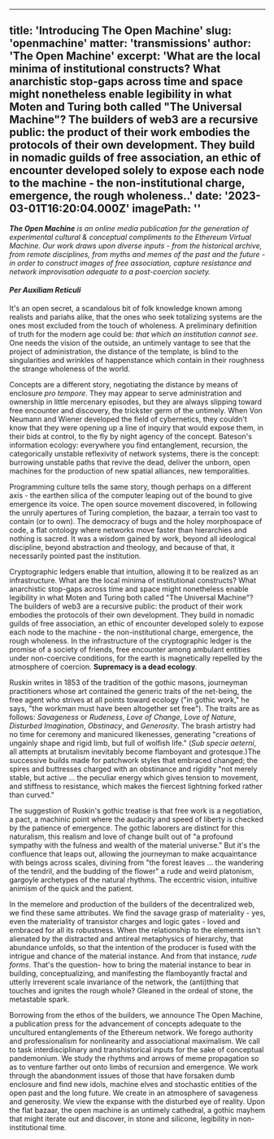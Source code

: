 
---
title: 'Introducing The Open Machine'
slug: 'openmachine'
matter: 'transmissions'
author: 'The Open Machine'
excerpt: 'What are the local minima of institutional constructs? What anarchistic stop-gaps across time and space might nonetheless enable legibility in what Moten and Turing both called "The Universal Machine"? The builders of web3 are a recursive public: the product of their work embodies the protocols of their own development. They build in nomadic guilds of free association, an ethic of encounter developed solely to expose each node to the machine - the non-institutional charge, emergence, the rough wholeness..'
date: '2023-03-01T16:20:04.000Z'
imagePath: ''
---

***The Open Machine** is an online media publication for the generation of experimental cultural & conceptual compliments to the Ethereum Virtual Machine. Our work draws upon diverse inputs - from the historical archive, from remote disciplines, from myths and memes of the past and the future - in order to construct images of free association, capture resistance and network improvisation adequate to a post-coercion society.*

#### *Per Auxiliam Reticuli* 

It's an open secret, a scandalous bit of folk knowledge known among realists and pariahs alike, that the ones who seek totalizing systems are the ones most excluded from the touch of wholeness. A preliminary definition of truth for the modern age could be: *that which an institution cannot see*. One needs the vision of the outside, an untimely vantage to see that the project of administration, the distance of the template, is blind to the singularities and wrinkles of happenstance which contain in their roughness the strange wholeness of the world.

Concepts are a different story, negotiating the distance by means of enclosure *pro tempore*. They may appear to serve administration and ownership in little mercenary episodes, but they are always slipping toward free encounter and discovery, the trickster germ of the untimely. When Von Neumann and Wiener developed the field of cybernetics, they couldn't know that they were opening up a line of inquiry that would expose them, in their bids at control, to the fly by night agency of the concept. Bateson's information ecology: everywhere you find entanglement, recursion, the categorically unstable reflexivity of network systems, there is the concept: burrowing unstable paths that revive the dead, deliver the unborn, open machines for the production of new spatial alliances, new temporalities.

Programming culture tells the same story, though perhaps on a different axis - the earthen silica of the computer leaping out of the bound to give emergence its voice. The open source movement discovered, in following the unruly apertures of Turing completion, the bazaar, a terrain too vast to contain (or to own). The democracy of bugs and the holey morphospace of code, a flat ontology where networks move faster than hierarchies and nothing is sacred. It was a wisdom gained by work, beyond all ideological discipline, beyond abstraction and theology, and because of that, it necessarily pointed past the institution.

Cryptographic ledgers enable that intuition, allowing it to be realized as an infrastructure. What are the local minima of institutional constructs? What anarchistic stop-gaps across time and space might nonetheless enable legibility in what Moten and Turing both called "The Universal Machine"? The builders of web3 are a recursive public: the product of their work embodies the protocols of their own development. They build in nomadic guilds of free association, an ethic of encounter developed solely to expose each node to the machine - the non-institutional charge, emergence, the rough wholeness. In the infrastructure of the cryptographic ledger is the promise of a society of friends, free encounter among ambulant entities under non-coercive conditions, for the earth is magnetically repelled by the atmosphere of coercion. **Supremacy is a dead ecology**.

Ruskin writes in 1853 of the tradition of the gothic masons, journeyman practitioners whose art contained the generic traits of the net-being, the free agent who strives at all points toward ecology ("in gothic work," he says, "the workman must have been altogether set free"). The traits are as follows: *Savageness* or *Rudeness*, *Love of Change*, *Love of Nature*, *Disturbed Imagination*, *Obstinacy*, and *Generosity*. The brash artistry had no time for ceremony and manicured likenesses, generating "creations of ungainly shape and rigid limb, but full of wolfish life." (*Sub specie aeterni*, all attempts at brutalism inevitably become flamboyant and grotesque.)The successive builds made for patchwork styles that embraced changed; the spires and buttresses charged with an obstinance and rigidity "not merely stable, but active … the peculiar energy which gives tension to movement, and stiffness to resistance, which makes the fiercest lightning forked rather than curved."

The suggestion of Ruskin's gothic treatise is that free work is a negotiation, a pact, a machinic point where the audacity and speed of liberty is checked by the patience of emergence. The gothic laborers are distinct for this naturalism, this realism and love of change built out of "a profound sympathy with the fulness and wealth of the material universe." But it's the confluence that leaps out, allowing the journeyman to make acquaintance with beings across scales, divining from "the forest leaves ... the wandering of the tendril, and the budding of the flower" a rude and weird platonism, gargoyle archetypes of the natural rhythms. The eccentric vision, intuitive animism of the quick and the patient.

In the memelore and production of the builders of the decentralized web, we find these same attributes. We find the savage grasp of materiality - yes, even the materiality of transistor charges and logic gates - loved and embraced for all its robustness. When the relationship to the elements isn't alienated by the distracted and antireal metaphysics of hierarchy, that abundance unfolds, so that the intention of the producer is fused with the intrigue and chance of the material instance. And from that instance, *rude forms*. That's the question- how to bring the material instance to bear in building, conceptualizing, and manifesting the flamboyantly fractal and utterly irreverent scale invariance of the network, the (anti)thing that touches and ignites the rough whole? Gleaned in the ordeal of stone, the metastable spark.


Borrowing from the ethos of the builders, we announce The Open Machine, a publication press for the advancement of concepts adequate to the uncultured entanglements of the Ethereum network. We forego authority and professionalism for nonlinearity and associational maximalism. We call to task interdisciplinary and transhistorical inputs for the sake of conceptual pandemonium. We study the rhythms and arrows of meme propagation so as to venture farther out onto limbs of recursion and emergence. We work through the abandonment issues of those that have forsaken dumb enclosure and find new idols, machine elves and stochastic entities of the open past and the long future. We create in an atmosphere of savageness and generosity. We view the expanse with the disturbed eye of reality. Upon the flat bazaar, the open machine is an untimely cathedral, a gothic mayhem that might iterate out and discover, in stone and silicone, legibility in non-institutional time.